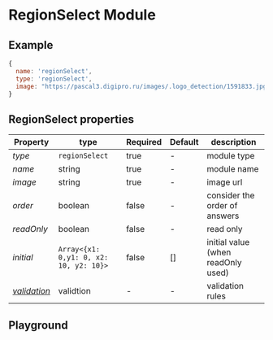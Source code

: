 
# RegionSelect Module

## Example
```jsx
{
  name: 'regionSelect',
  type: 'regionSelect',
  image: "https://pascal3.digipro.ru/images/.logo_detection/1591833.jpg",
}
```

## RegionSelect properties

| Property | type           | Required | Default | description |
| ---------| -------------- | -------- | ------- | ----------- |
| *type*   | `regionSelect` | true     | -       | module type |
| *name*   | string         | true     | -       | module name |
| *image*  | string         | true     | -       | image url   |
| *order*  | boolean        | false    | -       | consider the order of answers  |
| *readOnly* | boolean        | false    | -       | read only    |
| *initial* | `Array<{x1: 0,y1: 0, x2: 10, y2: 10}>` | false    | []       | initial value (when readOnly used) |
| *[validation](https://gemsorg.github.io/gems-components/?selectedKind=Form%20Builder&selectedStory=Validation)*  | validtion | - | - | validation rules |

## Playground
